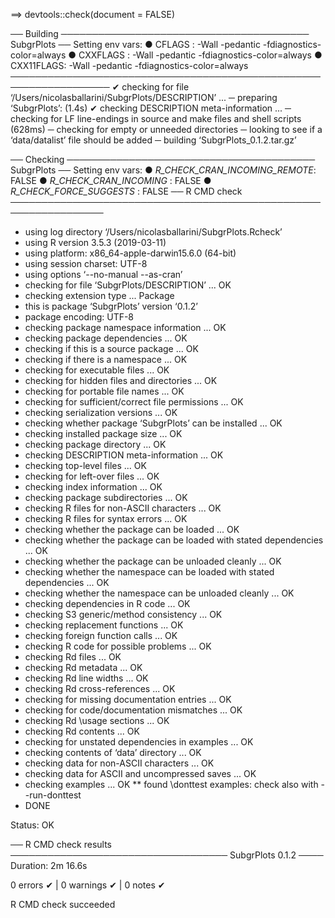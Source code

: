 ==> devtools::check(document = FALSE)

── Building ──────────────────────────────────────── SubgrPlots ──
Setting env vars:
● CFLAGS    : -Wall -pedantic -fdiagnostics-color=always
● CXXFLAGS  : -Wall -pedantic -fdiagnostics-color=always
● CXX11FLAGS: -Wall -pedantic -fdiagnostics-color=always
──────────────────────────────────────────────────────────────────
✔  checking for file ‘/Users/nicolasballarini/SubgrPlots/DESCRIPTION’ ...
─  preparing ‘SubgrPlots’: (1.4s)
✔  checking DESCRIPTION meta-information ...
─  checking for LF line-endings in source and make files and shell scripts (628ms)
─  checking for empty or unneeded directories
─  looking to see if a ‘data/datalist’ file should be added
─  building ‘SubgrPlots_0.1.2.tar.gz’
   
── Checking ──────────────────────────────────────── SubgrPlots ──
Setting env vars:
● _R_CHECK_CRAN_INCOMING_REMOTE_: FALSE
● _R_CHECK_CRAN_INCOMING_       : FALSE
● _R_CHECK_FORCE_SUGGESTS_      : FALSE
── R CMD check ─────────────────────────────────────────────────────────────────
* using log directory ‘/Users/nicolasballarini/SubgrPlots.Rcheck’
* using R version 3.5.3 (2019-03-11)
* using platform: x86_64-apple-darwin15.6.0 (64-bit)
* using session charset: UTF-8
* using options ‘--no-manual --as-cran’
* checking for file ‘SubgrPlots/DESCRIPTION’ ... OK
* checking extension type ... Package
* this is package ‘SubgrPlots’ version ‘0.1.2’
* package encoding: UTF-8
* checking package namespace information ... OK
* checking package dependencies ... OK
* checking if this is a source package ... OK
* checking if there is a namespace ... OK
* checking for executable files ... OK
* checking for hidden files and directories ... OK
* checking for portable file names ... OK
* checking for sufficient/correct file permissions ... OK
* checking serialization versions ... OK
* checking whether package ‘SubgrPlots’ can be installed ... OK
* checking installed package size ... OK
* checking package directory ... OK
* checking DESCRIPTION meta-information ... OK
* checking top-level files ... OK
* checking for left-over files ... OK
* checking index information ... OK
* checking package subdirectories ... OK
* checking R files for non-ASCII characters ... OK
* checking R files for syntax errors ... OK
* checking whether the package can be loaded ... OK
* checking whether the package can be loaded with stated dependencies ... OK
* checking whether the package can be unloaded cleanly ... OK
* checking whether the namespace can be loaded with stated dependencies ... OK
* checking whether the namespace can be unloaded cleanly ... OK
* checking dependencies in R code ... OK
* checking S3 generic/method consistency ... OK
* checking replacement functions ... OK
* checking foreign function calls ... OK
* checking R code for possible problems ... OK
* checking Rd files ... OK
* checking Rd metadata ... OK
* checking Rd line widths ... OK
* checking Rd cross-references ... OK
* checking for missing documentation entries ... OK
* checking for code/documentation mismatches ... OK
* checking Rd \usage sections ... OK
* checking Rd contents ... OK
* checking for unstated dependencies in examples ... OK
* checking contents of ‘data’ directory ... OK
* checking data for non-ASCII characters ... OK
* checking data for ASCII and uncompressed saves ... OK
* checking examples ... OK
** found \donttest examples: check also with --run-donttest
* DONE

Status: OK

── R CMD check results ─────────────────────────────────── SubgrPlots 0.1.2 ────
Duration: 2m 16.6s

0 errors ✔ | 0 warnings ✔ | 0 notes ✔

R CMD check succeeded
